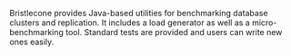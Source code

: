 Bristlecone provides Java-based utilities for benchmarking database clusters and replication. It includes a load generator as well as a micro-benchmarking tool. Standard tests are provided and users can write new ones easily.